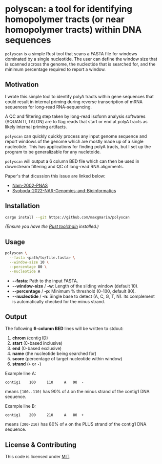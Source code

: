 # polyscan: a tool for identifying homopolymer tracts (or near homopolymer tracts) within DNA sequences

`polyscan` is a simple Rust tool that scans a FASTA file for windows dominated by a single nucleotide. 
The user can define the window size that is scanned across the genome, the nucleotide that is searched for, and the minimum percentage required to report a window.


## Motivation

I wrote this simple tool to identify polyA tracts within gene sequences that could result in internal priming during reverse transcription of mRNA sequences for long-read RNA-sequencing.

A QC and filtering step taken by long-read isoform analysis softwares (SQUANTI, TALON) are to flag reads that start or end at polyA tracts as likely internal priming artifacts.


`polyscan` can quickly quickly process any input genome sequence and report windows of the genome which are mostly made up of a single nucleotide. This has applications for finding polyA tracts, but I set up the program to be generalizable for any nucletoide. 

`polyscan` will output a 6 column BED file which can then be used in downstream filtering and QC of long-read RNA alignments.

Paper's that dicussion this issue are linked below:
- [Nam-2002-PNAS](https://www.pnas.org/doi/10.1073/pnas.092140899)
- [Svoboda-2022-NAR-Genomics-and-Bioinformatics](https://www.pnas.org/doi/10.1073/pnas.092140899](https://academic.oup.com/nargab/article/4/2/lqac035/6592171))



## Installation

```bash
cargo install --git https://github.com/maxgmarin/polyscan
```

*(Ensure you have the [Rust toolchain](https://www.rust-lang.org/tools/install) installed.)*

## Usage

```bash
polyscan \
  --fasta <path/to/file.fasta> \
  --window-size 10 \
  --percentage 80 \
  --nucleotide A
```

- **--fasta**: Path to the input FASTA.  
- **--window-size** / **-w**: Length of the sliding window (default 10).  
- **--percentage** / **-p**: Minimum % threshold (0–100, default 80).  
- **--nucleotide** / **-n**: Single base to detect (A, C, G, T, N). Its complement is automatically checked for the minus strand.

## Output

The following **6-column BED** lines will be written to stdout:
1. **chrom** (contig ID)  
2. **start** (0-based inclusive)  
3. **end** (0-based exclusive)  
4. **name** (the nucleotide being searched for)  
5. **score** (percentage of target nucleotide within window)  
6. **strand** (`+` or `-`)

Example line A:
```
contig1    100     110     A   90  -
```
means `[100..110)` has 90% of `A` on the minus strand of the contig1 DNA sequence.

Example line B:
```
contig1    200     210     A   80  +
```
means `[200-210)` has 80% of `A` on the PLUS strand of the contig1 DNA sequence.


## License & Contributing

This code is licensed under [MIT](LICENSE).

